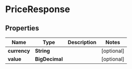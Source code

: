 

# PriceResponse


## Properties

| Name | Type | Description | Notes |
|------------ | ------------- | ------------- | -------------|
|**currency** | **String** |  |  [optional] |
|**value** | **BigDecimal** |  |  [optional] |



